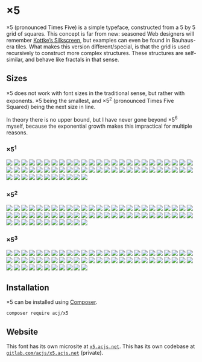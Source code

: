 
# ×5

×5 (pronounced Times Five) is a simple typeface, constructed from a 5 by 5 grid of squares. This concept is far from new: seasoned Web designers will remember [Kottke’s Silkscreen](https://kottke.org/plus/type/silkscreen/), but examples can even be found in Bauhaus-era tiles. What makes this version different/special, is that the grid is used recursively to construct more complex structures. These structures are self-similar, and behave like fractals in that sense.

## Sizes

×5 does not work with font sizes in the traditional sense, but rather with exponents. ×5 being the smallest, and ×5<sup>2</sup> (pronounced Times Five Squared) being the next size in line.

In theory there is no upper bound, but I have never gone beyond ×5<sup>6</sup> myself, because the exponential growth makes this impractical for multiple reasons.
### ×5<sup>1</sup>

![](https://x5.acjs.net/images/x5-n1-u0021-t.png)
![](https://x5.acjs.net/images/x5-n1-u0022-t.png)
![](https://x5.acjs.net/images/x5-n1-u0023-t.png)
![](https://x5.acjs.net/images/x5-n1-u0024-t.png)
![](https://x5.acjs.net/images/x5-n1-u0027-t.png)
![](https://x5.acjs.net/images/x5-n1-u002e-t.png)
![](https://x5.acjs.net/images/x5-n1-u0030-t.png)
![](https://x5.acjs.net/images/x5-n1-u0031-t.png)
![](https://x5.acjs.net/images/x5-n1-u0032-t.png)
![](https://x5.acjs.net/images/x5-n1-u0033-t.png)
![](https://x5.acjs.net/images/x5-n1-u0034-t.png)
![](https://x5.acjs.net/images/x5-n1-u0035-t.png)
![](https://x5.acjs.net/images/x5-n1-u0036-t.png)
![](https://x5.acjs.net/images/x5-n1-u0037-t.png)
![](https://x5.acjs.net/images/x5-n1-u0038-t.png)
![](https://x5.acjs.net/images/x5-n1-u0039-t.png)
![](https://x5.acjs.net/images/x5-n1-u0041-t.png)
![](https://x5.acjs.net/images/x5-n1-u0042-t.png)
![](https://x5.acjs.net/images/x5-n1-u0043-t.png)
![](https://x5.acjs.net/images/x5-n1-u0044-t.png)
![](https://x5.acjs.net/images/x5-n1-u0045-t.png)
![](https://x5.acjs.net/images/x5-n1-u0046-t.png)
![](https://x5.acjs.net/images/x5-n1-u0047-t.png)
![](https://x5.acjs.net/images/x5-n1-u0048-t.png)
![](https://x5.acjs.net/images/x5-n1-u0049-t.png)
![](https://x5.acjs.net/images/x5-n1-u004a-t.png)
![](https://x5.acjs.net/images/x5-n1-u004b-t.png)
![](https://x5.acjs.net/images/x5-n1-u004c-t.png)
![](https://x5.acjs.net/images/x5-n1-u004d-t.png)
![](https://x5.acjs.net/images/x5-n1-u004e-t.png)
![](https://x5.acjs.net/images/x5-n1-u004f-t.png)
![](https://x5.acjs.net/images/x5-n1-u0050-t.png)
![](https://x5.acjs.net/images/x5-n1-u0051-t.png)
![](https://x5.acjs.net/images/x5-n1-u0052-t.png)
![](https://x5.acjs.net/images/x5-n1-u0053-t.png)
![](https://x5.acjs.net/images/x5-n1-u0054-t.png)
![](https://x5.acjs.net/images/x5-n1-u0055-t.png)
![](https://x5.acjs.net/images/x5-n1-u0056-t.png)
![](https://x5.acjs.net/images/x5-n1-u0057-t.png)
![](https://x5.acjs.net/images/x5-n1-u0058-t.png)
![](https://x5.acjs.net/images/x5-n1-u0059-t.png)
![](https://x5.acjs.net/images/x5-n1-u005a-t.png)
![](https://x5.acjs.net/images/x5-n1-u25a0-t.png)
![](https://x5.acjs.net/images/x5-n1-u2609-t.png)
![](https://x5.acjs.net/images/x5-n1-u2630-t.png)
![](https://x5.acjs.net/images/x5-n1-u2631-t.png)
![](https://x5.acjs.net/images/x5-n1-u2632-t.png)
![](https://x5.acjs.net/images/x5-n1-u2633-t.png)
![](https://x5.acjs.net/images/x5-n1-u2634-t.png)
![](https://x5.acjs.net/images/x5-n1-u2635-t.png)
![](https://x5.acjs.net/images/x5-n1-u2636-t.png)
![](https://x5.acjs.net/images/x5-n1-u2637-t.png)
![](https://x5.acjs.net/images/x5-n1-u2665-t.png)
![](https://x5.acjs.net/images/x5-n1-22-t.png)
![](https://x5.acjs.net/images/x5-n1-glider-t.png)
![](https://x5.acjs.net/images/x5-n1-Hb-t.png)
![](https://x5.acjs.net/images/x5-n1-LE-t.png)
![](https://x5.acjs.net/images/x5-n1-tripletau-t.png)
![](https://x5.acjs.net/images/x5-n1-n-t.png)
![](https://x5.acjs.net/images/x5-n1-random-t.png)
![](https://x5.acjs.net/images/x5-n1-squared-circle-t.png)

### ×5<sup>2</sup>

![](https://x5.acjs.net/images/x5-n2-u0021-t.png)
![](https://x5.acjs.net/images/x5-n2-u0022-t.png)
![](https://x5.acjs.net/images/x5-n2-u0023-t.png)
![](https://x5.acjs.net/images/x5-n2-u0024-t.png)
![](https://x5.acjs.net/images/x5-n2-u0027-t.png)
![](https://x5.acjs.net/images/x5-n2-u002e-t.png)
![](https://x5.acjs.net/images/x5-n2-u0030-t.png)
![](https://x5.acjs.net/images/x5-n2-u0031-t.png)
![](https://x5.acjs.net/images/x5-n2-u0032-t.png)
![](https://x5.acjs.net/images/x5-n2-u0033-t.png)
![](https://x5.acjs.net/images/x5-n2-u0034-t.png)
![](https://x5.acjs.net/images/x5-n2-u0035-t.png)
![](https://x5.acjs.net/images/x5-n2-u0036-t.png)
![](https://x5.acjs.net/images/x5-n2-u0037-t.png)
![](https://x5.acjs.net/images/x5-n2-u0038-t.png)
![](https://x5.acjs.net/images/x5-n2-u0039-t.png)
![](https://x5.acjs.net/images/x5-n2-u0041-t.png)
![](https://x5.acjs.net/images/x5-n2-u0042-t.png)
![](https://x5.acjs.net/images/x5-n2-u0043-t.png)
![](https://x5.acjs.net/images/x5-n2-u0044-t.png)
![](https://x5.acjs.net/images/x5-n2-u0045-t.png)
![](https://x5.acjs.net/images/x5-n2-u0046-t.png)
![](https://x5.acjs.net/images/x5-n2-u0047-t.png)
![](https://x5.acjs.net/images/x5-n2-u0048-t.png)
![](https://x5.acjs.net/images/x5-n2-u0049-t.png)
![](https://x5.acjs.net/images/x5-n2-u004a-t.png)
![](https://x5.acjs.net/images/x5-n2-u004b-t.png)
![](https://x5.acjs.net/images/x5-n2-u004c-t.png)
![](https://x5.acjs.net/images/x5-n2-u004d-t.png)
![](https://x5.acjs.net/images/x5-n2-u004e-t.png)
![](https://x5.acjs.net/images/x5-n2-u004f-t.png)
![](https://x5.acjs.net/images/x5-n2-u0050-t.png)
![](https://x5.acjs.net/images/x5-n2-u0051-t.png)
![](https://x5.acjs.net/images/x5-n2-u0052-t.png)
![](https://x5.acjs.net/images/x5-n2-u0053-t.png)
![](https://x5.acjs.net/images/x5-n2-u0054-t.png)
![](https://x5.acjs.net/images/x5-n2-u0055-t.png)
![](https://x5.acjs.net/images/x5-n2-u0056-t.png)
![](https://x5.acjs.net/images/x5-n2-u0057-t.png)
![](https://x5.acjs.net/images/x5-n2-u0058-t.png)
![](https://x5.acjs.net/images/x5-n2-u0059-t.png)
![](https://x5.acjs.net/images/x5-n2-u005a-t.png)
![](https://x5.acjs.net/images/x5-n2-u25a0-t.png)
![](https://x5.acjs.net/images/x5-n2-u2609-t.png)
![](https://x5.acjs.net/images/x5-n2-u2630-t.png)
![](https://x5.acjs.net/images/x5-n2-u2631-t.png)
![](https://x5.acjs.net/images/x5-n2-u2632-t.png)
![](https://x5.acjs.net/images/x5-n2-u2633-t.png)
![](https://x5.acjs.net/images/x5-n2-u2634-t.png)
![](https://x5.acjs.net/images/x5-n2-u2635-t.png)
![](https://x5.acjs.net/images/x5-n2-u2636-t.png)
![](https://x5.acjs.net/images/x5-n2-u2637-t.png)
![](https://x5.acjs.net/images/x5-n2-u2665-t.png)
![](https://x5.acjs.net/images/x5-n2-22-t.png)
![](https://x5.acjs.net/images/x5-n2-glider-t.png)
![](https://x5.acjs.net/images/x5-n2-Hb-t.png)
![](https://x5.acjs.net/images/x5-n2-LE-t.png)
![](https://x5.acjs.net/images/x5-n2-tripletau-t.png)
![](https://x5.acjs.net/images/x5-n2-n-t.png)
![](https://x5.acjs.net/images/x5-n2-random-t.png)
![](https://x5.acjs.net/images/x5-n2-squared-circle-t.png)

### ×5<sup>3</sup>

![](https://x5.acjs.net/images/x5-n3-u0021-t.png)
![](https://x5.acjs.net/images/x5-n3-u0022-t.png)
![](https://x5.acjs.net/images/x5-n3-u0023-t.png)
![](https://x5.acjs.net/images/x5-n3-u0024-t.png)
![](https://x5.acjs.net/images/x5-n3-u0027-t.png)
![](https://x5.acjs.net/images/x5-n3-u002e-t.png)
![](https://x5.acjs.net/images/x5-n3-u0030-t.png)
![](https://x5.acjs.net/images/x5-n3-u0031-t.png)
![](https://x5.acjs.net/images/x5-n3-u0032-t.png)
![](https://x5.acjs.net/images/x5-n3-u0033-t.png)
![](https://x5.acjs.net/images/x5-n3-u0034-t.png)
![](https://x5.acjs.net/images/x5-n3-u0035-t.png)
![](https://x5.acjs.net/images/x5-n3-u0036-t.png)
![](https://x5.acjs.net/images/x5-n3-u0037-t.png)
![](https://x5.acjs.net/images/x5-n3-u0038-t.png)
![](https://x5.acjs.net/images/x5-n3-u0039-t.png)
![](https://x5.acjs.net/images/x5-n3-u0041-t.png)
![](https://x5.acjs.net/images/x5-n3-u0042-t.png)
![](https://x5.acjs.net/images/x5-n3-u0043-t.png)
![](https://x5.acjs.net/images/x5-n3-u0044-t.png)
![](https://x5.acjs.net/images/x5-n3-u0045-t.png)
![](https://x5.acjs.net/images/x5-n3-u0046-t.png)
![](https://x5.acjs.net/images/x5-n3-u0047-t.png)
![](https://x5.acjs.net/images/x5-n3-u0048-t.png)
![](https://x5.acjs.net/images/x5-n3-u0049-t.png)
![](https://x5.acjs.net/images/x5-n3-u004a-t.png)
![](https://x5.acjs.net/images/x5-n3-u004b-t.png)
![](https://x5.acjs.net/images/x5-n3-u004c-t.png)
![](https://x5.acjs.net/images/x5-n3-u004d-t.png)
![](https://x5.acjs.net/images/x5-n3-u004e-t.png)
![](https://x5.acjs.net/images/x5-n3-u004f-t.png)
![](https://x5.acjs.net/images/x5-n3-u0050-t.png)
![](https://x5.acjs.net/images/x5-n3-u0051-t.png)
![](https://x5.acjs.net/images/x5-n3-u0052-t.png)
![](https://x5.acjs.net/images/x5-n3-u0053-t.png)
![](https://x5.acjs.net/images/x5-n3-u0054-t.png)
![](https://x5.acjs.net/images/x5-n3-u0055-t.png)
![](https://x5.acjs.net/images/x5-n3-u0056-t.png)
![](https://x5.acjs.net/images/x5-n3-u0057-t.png)
![](https://x5.acjs.net/images/x5-n3-u0058-t.png)
![](https://x5.acjs.net/images/x5-n3-u0059-t.png)
![](https://x5.acjs.net/images/x5-n3-u005a-t.png)
![](https://x5.acjs.net/images/x5-n3-u25a0-t.png)
![](https://x5.acjs.net/images/x5-n3-u2609-t.png)
![](https://x5.acjs.net/images/x5-n3-u2630-t.png)
![](https://x5.acjs.net/images/x5-n3-u2631-t.png)
![](https://x5.acjs.net/images/x5-n3-u2632-t.png)
![](https://x5.acjs.net/images/x5-n3-u2633-t.png)
![](https://x5.acjs.net/images/x5-n3-u2634-t.png)
![](https://x5.acjs.net/images/x5-n3-u2635-t.png)
![](https://x5.acjs.net/images/x5-n3-u2636-t.png)
![](https://x5.acjs.net/images/x5-n3-u2637-t.png)
![](https://x5.acjs.net/images/x5-n3-u2665-t.png)
![](https://x5.acjs.net/images/x5-n3-22-t.png)
![](https://x5.acjs.net/images/x5-n3-glider-t.png)
![](https://x5.acjs.net/images/x5-n3-Hb-t.png)
![](https://x5.acjs.net/images/x5-n3-LE-t.png)
![](https://x5.acjs.net/images/x5-n3-tripletau-t.png)
![](https://x5.acjs.net/images/x5-n3-n-t.png)
![](https://x5.acjs.net/images/x5-n3-random-t.png)
![](https://x5.acjs.net/images/x5-n3-squared-circle-t.png)


## Installation

×5 can be installed using [Composer](https://getcomposer.org/).

```shell
composer require acj/x5
```

## Website

This font has its own microsite at [`x5.acjs.net`](https://x5.acjs.net/). This has its own codebase at [`gitlab.com/acjs/x5.acjs.net`](https://gitlab.com/acjs/x5.acjs.net) (private).
